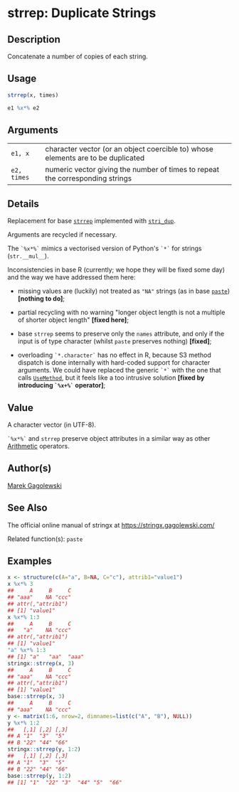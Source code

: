 # strrep: Duplicate Strings

## Description

Concatenate a number of copies of each string.

## Usage

```r
strrep(x, times)

e1 %x*% e2
```

## Arguments

|             |                                                                                  |
|-------------|----------------------------------------------------------------------------------|
| `e1, x`     | character vector (or an object coercible to) whose elements are to be duplicated |
| `e2, times` | numeric vector giving the number of times to repeat the corresponding strings    |

## Details

Replacement for base [`strrep`](https://stat.ethz.ch/R-manual/R-patched/library/base/html/strrep.html) implemented with [`stri_dup`](https://stringi.gagolewski.com/rapi/stri_dup.html).

Arguments are recycled if necessary.

The `` `%x*%` `` mimics a vectorised version of Python\'s `` `*` `` for strings (`str.__mul__`).

Inconsistencies in base R (currently; we hope they will be fixed some day) and the way we have addressed them here:

-   missing values are (luckily) not treated as `"NA"` strings (as in base [`paste`](https://stat.ethz.ch/R-manual/R-patched/library/base/html/paste.html)) **\[nothing to do\]**;

-   partial recycling with no warning \"longer object length is not a multiple of shorter object length\" **\[fixed here\]**;

-   base `strrep` seems to preserve only the `names` attribute, and only if the input is of type character (whilst `paste` preserves nothing) **\[fixed\]**;

-   overloading `` `*.character` `` has no effect in R, because S3 method dispatch is done internally with hard-coded support for character arguments. We could have replaced the generic `` `*` `` with the one that calls [`UseMethod`](https://stat.ethz.ch/R-manual/R-patched/library/base/html/UseMethod.html), but it feels like a too intrusive solution **\[fixed by introducing `` `%x+%` `` operator\]**;

## Value

A character vector (in UTF-8).

`` `%x*%` `` and `strrep` preserve object attributes in a similar way as other [Arithmetic](https://stat.ethz.ch/R-manual/R-patched/library/base/html/Arithmetic.html) operators.

## Author(s)

[Marek Gagolewski](https://www.gagolewski.com/)

## See Also

The official online manual of <span class="pkg">stringx</span> at <https://stringx.gagolewski.com/>

Related function(s): `paste`

## Examples




```r
x <- structure(c(A="a", B=NA, C="c"), attrib1="value1")
x %x*% 3
##     A     B     C 
## "aaa"    NA "ccc" 
## attr(,"attrib1")
## [1] "value1"
x %x*% 1:3
##     A     B     C 
##   "a"    NA "ccc" 
## attr(,"attrib1")
## [1] "value1"
"a" %x*% 1:3
## [1] "a"   "aa"  "aaa"
stringx::strrep(x, 3)
##     A     B     C 
## "aaa"    NA "ccc" 
## attr(,"attrib1")
## [1] "value1"
base::strrep(x, 3)
##     A     B     C 
## "aaa"    NA "ccc"
y <- matrix(1:6, nrow=2, dimnames=list(c("A", "B"), NULL))
y %x*% 1:2
##   [,1] [,2] [,3]
## A "1"  "3"  "5" 
## B "22" "44" "66"
stringx::strrep(y, 1:2)
##   [,1] [,2] [,3]
## A "1"  "3"  "5" 
## B "22" "44" "66"
base::strrep(y, 1:2)
## [1] "1"  "22" "3"  "44" "5"  "66"
```
